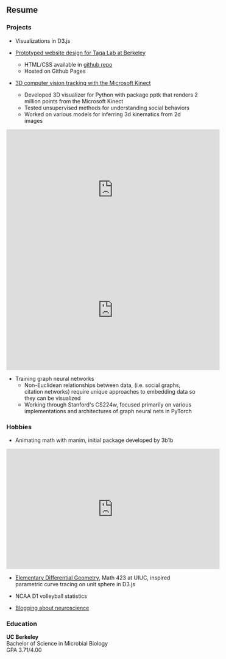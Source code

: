 <link rel="shortcut icon" type="image/png" href="{{ "/assets/favicon.png" | prepend: site.baseurl }}" >

## Resume

### Projects

- Visualizations in D3.js

<script src="https://cdnjs.cloudflare.com/ajax/libs/d3/3.5.17/d3.min.js"></script>

<div class="bar-chart"></div>

<script type="text/javascript">

  var n = 10,
    random = function() { return Math.floor(Math.random() * 100); },
    data = d3.range(n).map(random); 

var barChart = {
  init: function() {
    this.height = 315;
    this.width = 560;
    this.padding = 20;
    this.el = ".bar-chart"; 

    barWidth = Math.floor((this.width - (this.padding * (data.length - 1))) / data.length);
    barHeight = this.height - 20;

    this.svg = d3.select(this.el).insert('svg', ':first-child')
      .attr('width', this.width)
      .attr("height", this.height);
    
    this.draw();
  },
    draw: function() {
    this.meters = this.svg
      .append("g")
        .attr("class", "meter")
        .selectAll("rect")
          .data(data)
          .enter()
          .append('g')
            .attr("class", "bar");

    this.drawBar().attr("class", "background").attr("y", 0).attr("height", barHeight);
    this.drawBar().attr("class", "foreground").attr("y", barHeight).attr("height", 0);
  },

    drawBar: function () {
    var self = this;

    return this.meters.append("rect")
      .attr("x", function (d, i) {
        return i * (barWidth + self.padding);
      })
      .attr("width", barWidth);
  }
}

barChart.init();

</script>

- [Prototyped website design for Taga Lab at Berkeley](https://chaconine.github.io/research.html)
    - HTML/CSS available in [github repo](https://github.com/Chaconine/TagaLabWebsite)
    - Hosted on Github Pages

- [3D computer vision tracking with the Microsoft Kinect](https://github.com/Chaconine/Depth-tracking)
    - Developed 3D visualizer for Python with package pptk that renders 2 million points from the Microsoft Kinect
    - Tested unsupervised methods for understanding social behaviors
    - Worked on various models for inferring 3d kinematics from 2d images

<iframe width="560" height="315" src="https://www.youtube.com/embed/pSL2Q0v8fgA" title="YouTube video player" frameborder="0" allow="accelerometer; autoplay; clipboard-write; encrypted-media; gyroscope; picture-in-picture" allowfullscreen></iframe>


<iframe width="560" height="315" src="https://www.youtube.com/embed/Ib26lk4dvck" title="YouTube video player" frameborder="0" allow="accelerometer; autoplay; clipboard-write; encrypted-media; gyroscope; picture-in-picture" allowfullscreen></iframe>

- Training graph neural networks 
    - Non-Euclidean relationships between data, (i.e. social graphs, citation networks) require unique approaches to embedding data so they can be visualized 
    - Working through Stanford's CS224w, focused primarily on various implementations and architectures of graph neural nets in PyTorch

### Hobbies

- Animating math with manim, initial package developed by 3b1b

<iframe width="560" height="315" src="https://www.youtube.com/embed/QMzvg8Z4-fc" title="YouTube video player" frameborder="0" allow="accelerometer; autoplay; clipboard-write; encrypted-media; gyroscope; picture-in-picture" allowfullscreen></iframe>

- [Elementary Differential Geometry](https://netmath.illinois.edu/college/math-423), Math 423 at UIUC, inspired parametric curve tracing on unit sphere in D3.js

- NCAA D1 volleyball statistics

<script>
    var dataset = [
        {date: "01/01/2016", pizzas: 10000},
        {date: "01/02/2016", pizzas: 20000},
        {date: "01/03/2016", pizzas: 40000},
        {date: "01/04/2016", pizzas: 30000},
        {date: "01/05/2016", pizzas: 30000},
        {date: "01/06/2016", pizzas: 50000},
        {date: "01/07/2016", pizzas: 30000},
        {date: "01/08/2016", pizzas: 50000},
        {date: "01/09/2016", pizzas: 60000},
        {date: "01/10/2016", pizzas: 20000},
        {date: "01/11/2016", pizzas: 10000},
        {date: "01/12/2016", pizzas: 90000},
    ];

    // Calculate Margins and canvas dimensions
    var margin = {top: 40, right: 40, bottom: 40, left: 60},
        width = 700 - margin.left - margin.right,
        height = 400 - margin.top - margin.bottom;

    //Parsers and Formaters
    var parseTime = d3.timeParse("%d/%m/%Y");
    var formatTime = d3.timeFormat("%a/%b/%Y");

    // Scales
    var x = d3.scaleTime()
        .range([0, width]);

    var y = d3.scaleLinear()
        .range([height, 0]);

    // Line
    var line = d3.line()
        .x(function(d) { return x(this.parseTime(d.date)); })
        .y(function(d) { return y(d.pizzas/1000); })


    var svg = d3.select("body").append("svg")
        .style("background-color", '#888')
        .attr("width", width + margin.left + margin.right)
        .attr("height", height + margin.top + margin.bottom)
        .append("g")
        .attr("transform", "translate(" + margin.left + "," + margin.top + ")");
    
    //Arguments for axes : Ranges for X, y  
    x.domain(d3.extent(dataset, function(d) { return parseTime(d.date); }));
    y.domain(d3.extent(dataset, function(d) { return d.pizzas/1000; }));

    // Axes
    svg.append("g")
        .attr("class", "axis axis--x")
        .attr("transform", "translate(0," + height + ")")
        .call(d3.axisBottom(x));

    svg.append("g")
        .attr("class", "axis axis--y")
        .call(d3.axisLeft(y));
    // Labels
    svg.append("text")
                .attr("text-anchor", "middle")
                .style("font-size", "14px")
                .attr("transform", "translate("+ (margin.left - 94 ) +","+(height/2)+")rotate(-90)")  
                .text("Pizzas ( Thousands ) ");

    svg.append("text")
                .style("font-size", "14px")
                .attr("text-anchor", "middle") 
                .attr("transform", "translate("+ (width/2) +","+(height-(margin.bottom -74))+")")
                .text("Date");

    //  Chart Title
    svg.append("text")
            .attr("x", (width / 2))             
            .attr("y", 20 - (margin.top / 2))
            .attr("text-anchor", "middle")  
            .style("font-size", "16px") 
            .text("Pizza consumption");

    // Data Lines:

    svg.append("path")
        .datum(dataset)
        .attr("class", "line")
        .attr("d", line);

    // See also :
    //https://github.com/d3/d3-shape/blob/master/README.md#lines
    //https://bl.ocks.org/mbostock/02d893e3486c70c4475f
</script>

- [Blogging about neuroscience](https://sonichedgehogs.com/)


### Education
**UC Berkeley**<br/>
Bachelor of Science in Microbial Biology<br/>
GPA 3.71/4.00<br/>


